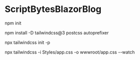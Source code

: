 # ScriptBytesBlazorBlog



npm init

npm install -D tailwindcss@3 postcss autoprefixer

npx tailwindcss init -p






npx tailwindcss -i Styles/app.css -o wwwroot/app.css --watch